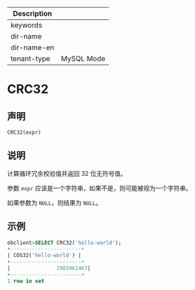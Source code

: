 | Description   |                 |
|---------------|-----------------|
| keywords      |                 |
| dir-name      |                 |
| dir-name-en   |                 |
| tenant-type   | MySQL Mode      |

# CRC32

## 声明

```sql
CRC32(expr)
```

## 说明

计算循环冗余校验值并返回 32 位无符号值。

参数 `expr` 应该是一个字符串，如果不是，则可能被视为一个字符串。

如果参数为 `NULL`，则结果为 `NULL`。

## 示例

```sql
obclient>SELECT CRC32('hello-world');
+-----------------------+
| COS32('hello-world') |
+-----------------------+
|               2983461467|
+-----------------------+
1 row in set
```
